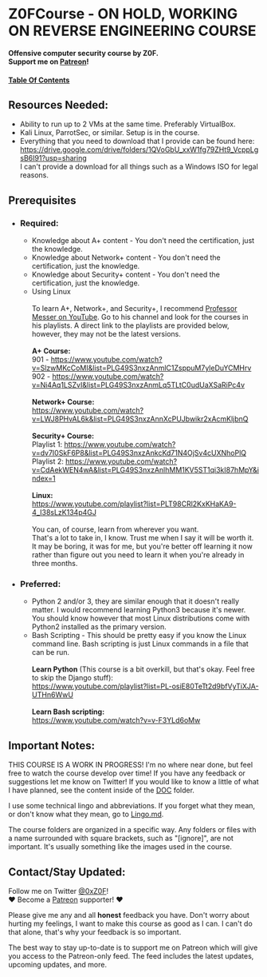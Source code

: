 # Z0FCourse - ON HOLD, WORKING ON REVERSE ENGINEERING COURSE
**Offensive computer security course by Z0F.  
Support me on [Patreon](https://www.patreon.com/z0f)!**

#### [Table Of Contents](TableOfContents.md)
<a name="resources"></a>
## Resources Needed:
* Ability to run up to 2 VMs at the same time. Preferably VirtualBox.
* Kali Linux, ParrotSec, or similar. Setup is in the course.
* Everything that you need to download that I provide can be found here:  
https://drive.google.com/drive/folders/1QVoGbU_xxW1fg79ZHt9_VcppLgsB6I91?usp=sharing  
I can't provide a download for all things such as a Windows ISO for legal reasons.
<a name="prerequisites"></a>
## Prerequisites
* ### Required:
    * Knowledge about A+ content - You don't need the certification, just the knowledge.
    * Knowledge about Network+ content - You don't need the certification, just the knowledge.
    * Knowledge about Security+ content - You don't need the certification, just the knowledge.
    * Using Linux
<br /><br />To learn A+, Network+, and Security+, I recommend [Professor Messer on YouTube](https://www.youtube.com/user/professormesser). Go to his channel and look for the courses in his playlists. A direct link to the playlists are provided below, however, they may not be the latest versions.
<br /><br />**A+ Course:**
<br />901 - https://www.youtube.com/watch?v=SlzwMKcCoMI&list=PLG49S3nxzAnmlC1ZsppuM7yleDuYCMHrv
<br />902 - https://www.youtube.com/watch?v=Ni4Aq1LSZvI&list=PLG49S3nxzAnmLq5TLtC0udUaXSaRiPc4v
<br /><br />**Network+ Course:**
<br />https://www.youtube.com/watch?v=LWJ8PHvAL6k&list=PLG49S3nxzAnnXcPUJbwikr2xAcmKljbnQ
<br /><br />**Security+ Course:**
<br />Playlist 1: https://www.youtube.com/watch?v=dv7I0SkF6P8&list=PLG49S3nxzAnkcKd71N4OjSv4cUXNhoPlQ
<br />Playlist 2: https://www.youtube.com/watch?v=CdAekWEN4wA&list=PLG49S3nxzAnlhMM1KV5ST1qi3kI87hMpY&index=1
<br /><br />**Linux:**
<br /> https://www.youtube.com/playlist?list=PLT98CRl2KxKHaKA9-4_I38sLzK134p4GJ
<br /><br />You can, of course, learn from wherever you want. 
<br />That's a lot to take in, I know. Trust me when I say it will be worth it. It may be boring, it was for me, but you're better off learning it now rather than figure out you need to learn it when you're already in three months.

* ### Preferred:
    * Python 2 and/or 3, they are similar enough that it doesn't really matter. I would recommend learning Python3 because it's newer. You should know however that most Linux distributions come with Python2 installed as the primary version.
    * Bash Scripting - This should be pretty easy if you know the Linux command line. Bash scripting is just Linux commands in a file that can be run.
<br /><br />**Learn Python** (This course is a bit overkill, but that's okay. Feel free to skip the Django stuff):
<br /> https://www.youtube.com/playlist?list=PL-osiE80TeTt2d9bfVyTiXJA-UTHn6WwU
<br /><br />**Learn Bash scripting:**
<br /> https://www.youtube.com/watch?v=v-F3YLd6oMw
<a name="importantnotes"></a>
## Important Notes:
THIS COURSE IS A WORK IN PROGRESS! I'm no where near done, but feel free to watch the course develop over time! If you have any feedback or suggestions let me know on Twitter! If you would like to know a little of what I have planned, see the content inside of the [DOC](DOC) folder.

I use some technical lingo and abbreviations. If you forget what they mean, or don't know what they mean, go to [Lingo.md](Lingo.md).

The course folders are organized in a specific way. Any folders or files with a name surrounded with square brackets, such as "[ignore]", are not important. It's usually something like the images used in the course. 
<a name="contact"></a>
## Contact/Stay Updated:
Follow me on Twitter [@0xZ0F](https://twitter.com/0xZ0F)!
<br /> :heart: Become a [Patreon](https://www.patreon.com/z0f) supporter! :heart:

Please give me any and all **honest** feedback you have. Don't worry about hurting my feelings, I want to make this course as good as I can. I can't do that alone, that's why your feedback is so important.

The best way to stay up-to-date is to support me on Patreon which will give you access to the Patreon-only feed. The feed includes the latest updates, upcoming updates, and more.
<br />

